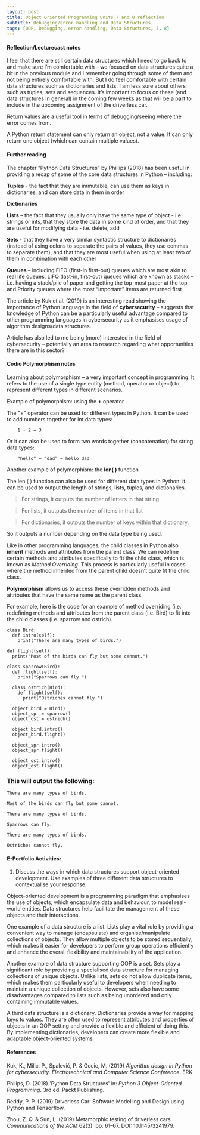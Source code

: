 ```yaml
---
layout: post
title: Object Oriented Programming Units 7 and 8 reflection
subtitle: Debugging/error handling and Data Structures
tags: [OOP, Debugging, error handling, Data Structures, 7, 8]
---
```


#### Reflection/Lecturecast notes 
I feel that there are still certain data structures which I need to go back to and make sure I’m comfortable with – we focused on data structures quite a bit in the previous module and I remember going through some of them and not being entirely comfortable with. But I do feel comfortable with certain data structures such as dictionaries and lists. I am less sure about others such as tuples, sets and sequences. It’s important to focus on these (and data structures in general) in the coming few weeks as that will be a part to include in the upcoming assignment of the driverless car.

Return values are a useful tool in terms of debugging/seeing where the error comes from.

A Python return statement can only return an object, not a value. It can only return one object (which can contain multiple values).


#### Further reading
The chapter “Python Data Structures” by Phillips (2018) has been useful in providing a recap of some of the core data structures in Python – including:

**Tuples** - the fact that they are immutable, can use them as keys in dictionaries, and can store data in them in order

**Dictionaries**

**Lists** – the fact that they usually only have the same type of object - i.e. strings or ints, that they store the data in some kind of order, and that they are useful for modifying data - i.e. delete, add

**Sets** - that they have a very similar syntactic structure to dictionaries (instead of using colons to separate the pairs of values, they use commas to separate them), and that they are most useful when using at least two of them in combination with each other

**Queues** – including FIFO (first-in first-out) queues which are most akin to real life queues, LIFO (last-in, first-out) queues which are known as stacks – i.e. having a stack/pile of paper and getting the top-most paper at the top, and Priority queues where the most “important” items are returned first 

The article by Kuk et al. (2019) is an interesting read showing the importance of Python language in the field of **cybersecurity** – suggests that knowledge of Python can be a particularly useful advantage compared to other programming languages in cybersecurity as it emphasises usage of algorithm designs/data structures.

Article has also led to me being (more) interested in the field of cybersecurity – potentially an area to research regarding what opportunities there are in this sector?


#### Codio Polymorphism notes
Learning about polymorphism – a very important concept in programming. It refers to the use of a single type entity (method, operator or object) to represent different types in different scenarios.

Example of polymorphism: using the **+** operator

The "+" operator can be used for different types in Python.
It can be used to add numbers together for int data types:
        
        1 + 2 = 3

Or it can also be used to form two words together (concatenation) for string data types: 
        
        “hello” + “dad” = hello dad

Another example of polymorphism: the **len( )** function

The len ( ) function can also be used for different data types in Python: it can be used to output the length of strings, lists, tuples, and dictionaries. 
> For strings, it outputs the number of letters in that string

> For lists, it outputs the number of items in that list 

> For dictionaries, it outputs the number of keys within that dictionary. 

So it outputs a number depending on the data type being used.

Like in other programming languages, the child classes in Python also **inherit** methods and attributes from the parent class. We can redefine certain methods and attributes specifically to fit the child class, which is known as *Method Overriding*. This process is particularly useful in cases where the method inherited from the parent child doesn’t quite fit the child class.

**Polymorphism** allows us to access these overridden methods and attributes that have the same name as the parent class.

For example, here is the code for an example of method overriding (i.e. redefining methods and attributes from the parent class (i.e. Bird) to fit into the child classes (i.e. sparrow and ostrich).

    class Bird:
      def intro(self):
        print("There are many types of birds.")
     
    def flight(self):
      print("Most of the birds can fly but some cannot.")
   
    class sparrow(Bird):
      def flight(self):
        print("Sparrows can fly.")
     
      class ostrich(Bird):
        def flight(self):
          print("Ostriches cannot fly.")
     
      object_bird = Bird()
      object_spr = sparrow()
      object_ost = ostrich()
 
      object_bird.intro()
      object_bird.flight()
 
      object_spr.intro()
      object_spr.flight()
 
      object_ost.intro()
      object_ost.flight()


### This will output the following:
    There are many types of birds.

    Most of the birds can fly but some cannot.

    There are many types of birds.

    Sparrows can fly.

    There are many types of birds.

    Ostriches cannot fly.

#### E-Portfolio Activities:
1.	Discuss the ways in which data structures support object-oriented development. Use examples of three different data structures to contextualise your response.

Object-oriented development is a programming paradigm that emphasises the use of objects, which encapsulate data and behaviour, to model real-world entities. Data structures help facilitate the management of these objects and their interactions.

One example of a data structure is a list. Lists play a vital role by providing a convenient way to manage (encapsulate) and organise/manipulate collections of objects. They allow multiple objects to be stored sequentially, which makes it easier for developers to perform group operations efficiently and enhance the overall flexibility and maintainability of the application.

Another example of data structure supporting OOP is a set. Sets play a significant role by providing a specialised data structure for managing collections of unique objects. Unlike lists, sets do not allow duplicate items, which makes them particularly useful to developers when needing to maintain a unique collection of objects. However, sets also have some disadvantages compared to lists such as being unordered and only containing immutable values.

A third data structure is a dictionary. Dictionaries provide a way for mapping keys to values. They are often used to represent attributes and properties of objects in an OOP setting and provide a flexible and efficient of doing this. By implementing dictionaries, developers can create more flexible and adaptable object-oriented systems.


#### References
Kuk, K., Milic, P., Spalević, P. & Gocic, M. (2019) *Algorithm design in Python for cybersecurity. Electrotechnical and Computer Science Conference*. ERK.

Philips, D. (2018) 'Python Data Structures' in: *Python 3 Object-Oriented Programming*. 3rd ed. Packt Publishing.

Reddy, P. P. (2019) Driverless Car: Software Modelling and Design using Python and Tensorflow.

Zhou, Z. Q. & Sun, L. (2019) Metamorphic testing of driverless cars. *Communications of the ACM* 62(3): pp. 61–67. DOI: 10.1145/3241979.
